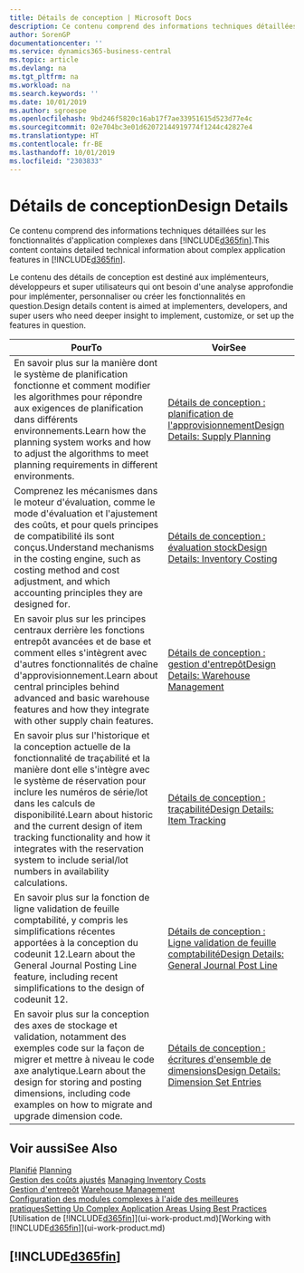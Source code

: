 ```yaml
---
title: Détails de conception | Microsoft Docs
description: Ce contenu comprend des informations techniques détaillées sur les fonctionnalités d'application complexes dans Business Central.
author: SorenGP
documentationcenter: ''
ms.service: dynamics365-business-central
ms.topic: article
ms.devlang: na
ms.tgt_pltfrm: na
ms.workload: na
ms.search.keywords: ''
ms.date: 10/01/2019
ms.author: sgroespe
ms.openlocfilehash: 9bd246f5820c16ab17f7ae33951615d523d77e4c
ms.sourcegitcommit: 02e704bc3e01d62072144919774f1244c42827e4
ms.translationtype: HT
ms.contentlocale: fr-BE
ms.lasthandoff: 10/01/2019
ms.locfileid: "2303833"
---
```

# <a name="design-details"></a><span data-ttu-id="b8f32-103">Détails de conception</span><span class="sxs-lookup"><span data-stu-id="b8f32-103">Design Details</span></span>
<span data-ttu-id="b8f32-104">Ce contenu comprend des informations techniques détaillées sur les fonctionnalités d'application complexes dans [!INCLUDE[d365fin](includes/d365fin_md.md)].</span><span class="sxs-lookup"><span data-stu-id="b8f32-104">This content contains detailed technical information about complex application features in [!INCLUDE[d365fin](includes/d365fin_md.md)].</span></span>  

 <span data-ttu-id="b8f32-105">Le contenu des détails de conception est destiné aux implémenteurs, développeurs et super utilisateurs qui ont besoin d'une analyse approfondie pour implémenter, personnaliser ou créer les fonctionnalités en question.</span><span class="sxs-lookup"><span data-stu-id="b8f32-105">Design details content is aimed at implementers, developers, and super users who need deeper insight to implement, customize, or set up the features in question.</span></span>  

|<span data-ttu-id="b8f32-106">**Pour**</span><span class="sxs-lookup"><span data-stu-id="b8f32-106">**To**</span></span>|<span data-ttu-id="b8f32-107">**Voir**</span><span class="sxs-lookup"><span data-stu-id="b8f32-107">**See**</span></span>|  
|------------|-------------|  
|<span data-ttu-id="b8f32-108">En savoir plus sur la manière dont le système de planification fonctionne et comment modifier les algorithmes pour répondre aux exigences de planification dans différents environnements.</span><span class="sxs-lookup"><span data-stu-id="b8f32-108">Learn how the planning system works and how to adjust the algorithms to meet planning requirements in different environments.</span></span>|[<span data-ttu-id="b8f32-109">Détails de conception : planification de l'approvisionnement</span><span class="sxs-lookup"><span data-stu-id="b8f32-109">Design Details: Supply Planning</span></span>](design-details-supply-planning.md)|  
|<span data-ttu-id="b8f32-110">Comprenez les mécanismes dans le moteur d'évaluation, comme le mode d'évaluation et l'ajustement des coûts, et pour quels principes de compatibilité ils sont conçus.</span><span class="sxs-lookup"><span data-stu-id="b8f32-110">Understand mechanisms in the costing engine, such as costing method and cost adjustment, and which accounting principles they are designed for.</span></span>|[<span data-ttu-id="b8f32-111">Détails de conception : évaluation stock</span><span class="sxs-lookup"><span data-stu-id="b8f32-111">Design Details: Inventory Costing</span></span>](design-details-inventory-costing.md)|  
|<span data-ttu-id="b8f32-112">En savoir plus sur les principes centraux derrière les fonctions entrepôt avancées et de base et comment elles s'intègrent avec d'autres fonctionnalités de chaîne d'approvisionnement.</span><span class="sxs-lookup"><span data-stu-id="b8f32-112">Learn about central principles behind advanced and basic warehouse features and how they integrate with other supply chain features.</span></span>|[<span data-ttu-id="b8f32-113">Détails de conception : gestion d'entrepôt</span><span class="sxs-lookup"><span data-stu-id="b8f32-113">Design Details: Warehouse Management</span></span>](design-details-warehouse-management.md)|  
|<span data-ttu-id="b8f32-114">En savoir plus sur l'historique et la conception actuelle de la fonctionnalité de traçabilité et la manière dont elle s'intègre avec le système de réservation pour inclure les numéros de série/lot dans les calculs de disponibilité.</span><span class="sxs-lookup"><span data-stu-id="b8f32-114">Learn about historic and the current design of item tracking functionality and how it integrates with the reservation system to include serial/lot numbers in availability calculations.</span></span>|[<span data-ttu-id="b8f32-115">Détails de conception : traçabilité</span><span class="sxs-lookup"><span data-stu-id="b8f32-115">Design Details: Item Tracking</span></span>](design-details-item-tracking.md)|  
|<span data-ttu-id="b8f32-116">En savoir plus sur la fonction de ligne validation de feuille comptabilité, y compris les simplifications récentes apportées à la conception du codeunit 12.</span><span class="sxs-lookup"><span data-stu-id="b8f32-116">Learn about the General Journal Posting Line feature, including recent simplifications to the design of codeunit 12.</span></span>|[<span data-ttu-id="b8f32-117">Détails de conception : Ligne validation de feuille comptabilité</span><span class="sxs-lookup"><span data-stu-id="b8f32-117">Design Details: General Journal Post Line</span></span>](design-details-general-journal-post-line.md)|
|<span data-ttu-id="b8f32-118">En savoir plus sur la conception des axes de stockage et validation, notamment des exemples code sur la façon de migrer et mettre à niveau le code axe analytique.</span><span class="sxs-lookup"><span data-stu-id="b8f32-118">Learn about the design for storing and posting dimensions, including code examples on how to migrate and upgrade dimension code.</span></span>|[<span data-ttu-id="b8f32-119">Détails de conception : écritures d'ensemble de dimensions</span><span class="sxs-lookup"><span data-stu-id="b8f32-119">Design Details: Dimension Set Entries</span></span>](design-details-dimension-set-entries.md)| 

## <a name="see-also"></a><span data-ttu-id="b8f32-120">Voir aussi</span><span class="sxs-lookup"><span data-stu-id="b8f32-120">See Also</span></span>  
 <span data-ttu-id="b8f32-121">[Planifié](production-planning.md) </span><span class="sxs-lookup"><span data-stu-id="b8f32-121">[Planning](production-planning.md) </span></span>  
 <span data-ttu-id="b8f32-122">[Gestion des coûts ajustés](finance-manage-inventory-costs.md) </span><span class="sxs-lookup"><span data-stu-id="b8f32-122">[Managing Inventory Costs](finance-manage-inventory-costs.md) </span></span>  
 <span data-ttu-id="b8f32-123">[Gestion d'entrepôt](warehouse-manage-warehouse.md) </span><span class="sxs-lookup"><span data-stu-id="b8f32-123">[Warehouse Management](warehouse-manage-warehouse.md) </span></span>  
 [<span data-ttu-id="b8f32-124">Configuration des modules complexes à l'aide des meilleures pratiques</span><span class="sxs-lookup"><span data-stu-id="b8f32-124">Setting Up Complex Application Areas Using Best Practices</span></span>](set-up-complex-application-areas-using-best-practices.md)  
 <span data-ttu-id="b8f32-125">[Utilisation de [!INCLUDE[d365fin](includes/d365fin_md.md)]](ui-work-product.md)</span><span class="sxs-lookup"><span data-stu-id="b8f32-125">[Working with [!INCLUDE[d365fin](includes/d365fin_md.md)]](ui-work-product.md)</span></span>

 ## [!INCLUDE[d365fin](includes/free_trial_md.md)]  
